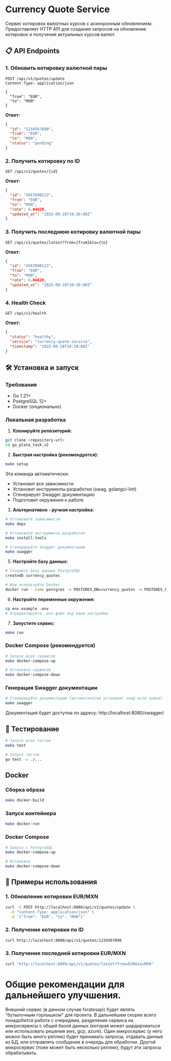 # Currency Quote Service

Сервис котировок валютных курсов с асинхронным обновлением. Предоставляет HTTP API для создания запросов на обновление котировок и получения актуальных курсов валют.

## 📋 API Endpoints

### 1. Обновить котировку валютной пары
```http
POST /api/v1/quotes/update
Content-Type: application/json

{
  "from": "EUR",
  "to": "MXN"
}
```

**Ответ:**
```json
{
  "id": "1234567890",
  "from": "EUR",
  "to": "MXN",
  "status": "pending"
}
```

### 2. Получить котировку по ID
```http
GET /api/v1/quotes/{id}
```

**Ответ:**
```json
{
  "id": "4567890123",
  "from": "EUR",
  "to": "MXN",
  "rate": 0.04628,
  "updated_at": "2025-09-28T10:30:00Z"
}
```

### 3. Получить последнюю котировку валютной пары
```http
GET /api/v1/quotes/latest?from={from}&to={to}
```

**Ответ:**
```json
{
  "id": "4567890123",
  "from": "EUR",
  "to": "MXN",
  "rate": 0.04628,
  "updated_at": "2025-09-28T10:30:00Z"
}
```

### 4. Health Check
```http
GET /api/v1/health
```

**Ответ:**
```json
{
  "status": "healthy",
  "service": "currency-quote-service",
  "timestamp": "2025-09-28T10:30:00Z"
}
```

## 🛠️ Установка и запуск

### Требования

- Go 1.21+
- PostgreSQL 12+
- Docker (опционально)

### Локальная разработка

1. **Клонируйте репозиторий:**
```bash
git clone <repository-url>
cd go_plata_task_v2
```

2. **Быстрая настройка (рекомендуется):**
```bash
make setup
```
Эта команда автоматически:
- Установит все зависимости
- Установит инструменты разработки (swag, golangci-lint)
- Сгенерирует Swagger документацию
- Подготовит окружение к работе

3. **Альтернативно - ручная настройка:**
```bash
# Установите зависимости
make deps

# Установите инструменты разработки
make install-tools

# Сгенерируйте Swagger документацию
make swagger
```

5. **Настройте базу данных:**
```bash
# Создайте базу данных PostgreSQL
createdb currency_quotes

# Или используйте Docker
docker run --name postgres -e POSTGRES_DB=currency_quotes -e POSTGRES_PASSWORD=postgres -p 5432:5432 -d postgres:15-alpine
```

6. **Настройте переменные окружения:**
```bash
cp env.example .env
# Отредактируйте .env файл под ваши настройки
```

7. **Запустите сервис:**
```bash
make run
```

### Docker Compose (рекомендуется)

```bash
# Запуск всех сервисов
make docker-compose-up

# Остановка сервисов
make docker-compose-down
```

### Генерация Swagger документации

```bash
# Сгенерируйте документацию (автоматически установит swag если нужно)
make swagger
```

Документация будет доступна по адресу: http://localhost:8080/swagger/

## 🧪 Тестирование

```bash
# Запуск всех тестов
make test

# Запуск тестов
go test -v ./...
```

## Docker

### Сборка образа
```bash
make docker-build
```

### Запуск контейнера
```bash
make docker-run
```

### Docker Compose
```bash
# Запуск с PostgreSQL
make docker-compose-up

# Остановка
make docker-compose-down
```

## 📝 Примеры использования

### 1. Обновление котировки EUR/MXN
```bash
curl -X POST http://localhost:8080/api/v1/quotes/update \
  -H "Content-Type: application/json" \
  -d '{"from": "EUR", "to": "MXN"}'
```

### 2. Получение котировки по ID
```bash
curl http://localhost:8080/api/v1/quotes/1234567890
```

### 3. Получение последней котировки EUR/MXN
```bash
curl "http://localhost:8080/api/v1/quotes/latest?from=EUR&to=MXN"
```


# Общие рекомендации для дальнейшего улучшения.
Внешний сервис (в данном случае fxratesapi) будет являть "бутылочным горлышком" для проекта.
В дальнейшем скорее всего понадобится работа с очередями, разделение сервиса на микросервисы с общей базой данных (которая может шардироваться или использовать решения aws, gcp, azure). Один микросервис (у него можно быть много реплик) будет принимать запросы, отдавать данные из БД, или отправлять сообщение в очередь для обработки. Другой микросервис (тоже может быть несколько реплик), будут эти запросы обрабатывать.
